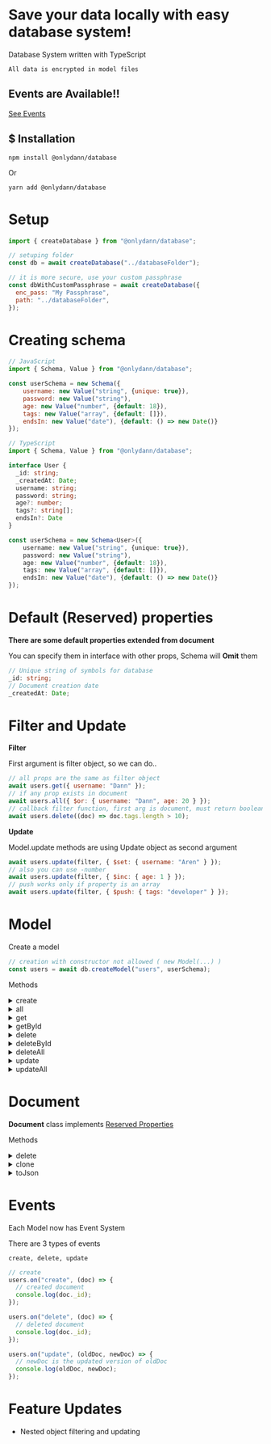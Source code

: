 # Save your data locally with easy database system!

Database System written with TypeScript

`All data is encrypted in model files`

## Events are Available!!

[See Events](#events)

## $ Installation

```shell
npm install @onlydann/database
```

Or

```shell
yarn add @onlydann/database
```

# Setup

```javascript
import { createDatabase } from "@onlydann/database";

// setuping folder
const db = await createDatabase("../databaseFolder");

// it is more secure, use your custom passphrase
const dbWithCustomPassphrase = await createDatabase({
  enc_pass: "My Passphrase",
  path: "../databaseFolder",
});
```

# Creating schema

```javascript
// JavaScript
import { Schema, Value } from "@onlydann/database";

const userSchema = new Schema({
    username: new Value("string", {unique: true}),
    password: new Value("string"),
    age: new Value("number", {default: 18}),
    tags: new Value("array", {default: []}),
    endsIn: new Value("date"), {default: () => new Date()}
});
```

```typescript
// TypeScript
import { Schema, Value } from "@onlydann/database";

interface User {
  _id: string;
  _createdAt: Date;
  username: string;
  password: string;
  age?: number;
  tags?: string[];
  endsIn?: Date
}

const userSchema = new Schema<User>({
    username: new Value("string", {unique: true}),
    password: new Value("string"),
    age: new Value("number", {default: 18}),
    tags: new Value("array", {default: []}),
    endsIn: new Value("date"), {default: () => new Date()}
});
```

# Default (Reserved) properties

**There are some default properties extended from document**

You can specify them in interface with other props, Schema will **Omit** them

```typescript
// Unique string of symbols for database
_id: string;
// Document creation date
_createdAt: Date;
```

# Filter and Update

**Filter**

First argument is filter object, so we can do..

```javascript
// all props are the same as filter object
await users.get({ username: "Dann" });
// if any prop exists in document
await users.all({ $or: { username: "Dann", age: 20 } });
// callback filter function, first arg is document, must return boolean
await users.delete((doc) => doc.tags.length > 10);
```

**Update**

Model.update methods are using Update object as second argument

```javascript
await users.update(filter, { $set: { username: "Aren" } });
// also you can use -number
await users.update(filter, { $inc: { age: 1 } });
// push works only if property is an array
await users.update(filter, { $push: { tags: "developer" } });
```

# Model

Create a model

```javascript
// creation with constructor not allowed ( new Model(...) )
const users = await db.createModel("users", userSchema);
```

Methods

<details>
<summary>create</summary>
Create a document

it takes one argument

```javascript
// others props are optionan and have default values
const userDocument = await users.create({
  username: "Dann",
  password: "1234",
});
```

</details>

<details>
<summary>all</summary>

Get all documents

```javascript
// all
const userDocuments = await users.all();
```

See [Filter](#filter-and-update)

```javascript
// also you can use Filter as first argument
const userDocuments = await users.all(filter);
```

</details>

<details>
<summary>get</summary>

Get one document

See [Filter](#filter-and-update)

```javascript
// filter
const userDocument = await users.get(filter);
```

</details>

<details>
<summary>getById</summary>

Get one document with its [\_id](#default-reserved-properties)

```javascript
const userDocument = await users.getById("0BQae1vE%A%Ie@X1r%5su3O5YS7^45");
```

</details>

<details>
<summary>delete</summary>

Delete one document

See [Filter](#filter-and-update)

```javascript
await users.delete(filter);
```

</details>

<details>
<summary>deleteById</summary>

Delete one document with its [\_id](#default-reserved-properties)

```javascript
await users.deleteById("0BQae1vE%A%Ie@X1r%5su3O5YS7^45");
```

</details>

<details>
<summary>deleteAll</summary>

Delete all documents

```javascript
await users.deleteAll();
```

See [Filter](#filter-and-update)

```javascript
// filter
await users.deleteAll(filter);
```

</details>

<details>
<summary>update</summary>

Update one document

See [Filter and Update](#filter-and-update)

```javascript
const updatedUser = await users.update(filter, update);
```

</details>

<details>
<summary>updateAll</summary>

Update all documents

See [Filter and Update](#filter-and-update)

```javascript
const updatedUsersArray = await users.updateAll(filter, update);
```

</details>

# Document

**Document** class implements [Reserved Properties](#default-reserved-properties)

Methods

<details>
<summary>delete</summary>

Delete current document

```javascript
await userDocument.delete();
```

</details>

<details>
<summary>clone</summary>

Clone current document

```javascript
await userDocument.clone();
```

</details>

<details>
<summary>toJson</summary>

we are useing this method for saving document in base

So it's not usable

```javascript
const userJson = userDocument.toJson();
```

</details>

# Events

Each Model now has Event System

There are 3 types of events

`create, delete, update`

```javascript
// create
users.on("create", (doc) => {
  // created document
  console.log(doc._id);
});

users.on("delete", (doc) => {
  // deleted document
  console.log(doc._id);
});

users.on("update", (oldDoc, newDoc) => {
  // newDoc is the updated version of oldDoc
  console.log(oldDoc, newDoc);
});
```

# Feature Updates

- Nested object filtering and updating
